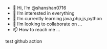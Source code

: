 - 👋 Hi, I’m @shanshan0716
- 👀 I’m interested in everything
- 🌱 I’m currently learning java,php,js,python
- 💞️ I’m looking to collaborate on ...
- 📫 How to reach me ...

<!---
shanshan0716/shanshan0716 is a ✨ special ✨ repository because its `README.md` (this file) appears on your GitHub profile.
You can click the Preview link to take a look at your changes.
--->

test github action
